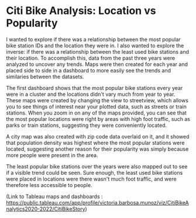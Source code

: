 # Citi Bike Analysis: Location vs Popularity

I wanted to explore if there was a relationship between the most popular bike station IDs and the location they were in.
I also wanted to explore the inverse: if there was a relationship between the least used bike stations and their location.
To accomplish this, data from the past three years were analyzed to uncover any trends.
Maps were then created for each year and placed side to side in a dashboard to more easily see the trends and similaries between the datasets.

The first dashboard shows that the most popular bike stations every year were in a cluster and the locations didn't vary much from year to year.
These maps were created by changing the view to streetview, which allows you to see things of interest near your plotted data, such as streets or train stations.
When you zoom in on any of the maps provided, you can see that the most popular locations were right by areas with high foot traffic, such as parks or train stations, suggesting they were conveniently located.

A city map was also created with zip code data overlaid on it, and it showed that population density was highest where the most popular stations were located, suggesting another reason for their popularity was simply because more people were present in the area.

The least popular bike stations over the years were also mapped out to see if a visible trend could be seen. Sure enough, the least used bike stations were placed in locations were there wasn't much foot traffic, and were therefore less accessible to people.

(Link to Tableau maps and dashboards : https://public.tableau.com/app/profile/victoria.barbosa.munoz/viz/CitiBikeAnalytics2020-2022/CitiBikeStory)
